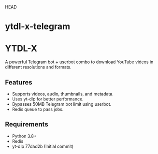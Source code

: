 HEAD
# ytdl-x-telegram

# YTDL-X

A powerful Telegram bot + userbot combo to download YouTube videos in different resolutions and formats.

## Features
- Supports videos, audio, thumbnails, and metadata.
- Uses yt-dlp for better performance.
- Bypasses 50MB Telegram bot limit using userbot.
- Redis queue to pass jobs.

## Requirements
- Python 3.8+
- Redis
- yt-dlp
77dad2b (Initial commit)
